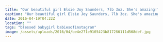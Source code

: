 ```yaml
---
title: "Our beautiful girl Elsie Joy Saunders, 7lb 3oz. She's amazing!"
caption: "Our beautiful girl Elsie Joy Saunders, 7lb 3oz. She's amazing!"
date: 2016-04-19T04:22Z
location: ""
tags: "blessed babygirl babiesofinstagram"
image: /assets/uploads/2016/04/be4e271e9105423b817286111d568def.jpg
---
```

